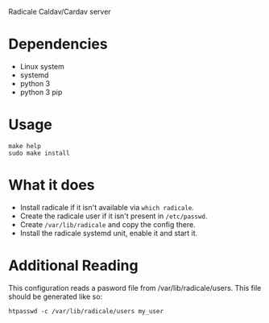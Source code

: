 Radicale Caldav/Cardav server

# Dependencies
- Linux system
- systemd
- python 3
- python 3 pip

# Usage

    make help
    sudo make install

# What it does
- Install radicale if it isn't available via `which radicale`.
- Create the radicale user if it isn't present in `/etc/passwd`.
- Create `/var/lib/radicale` and copy the config there.
- Install the radicale systemd unit, enable it and start it.

# Additional Reading
This configuration reads a pasword file from /var/lib/radicale/users.
This file should be generated like so:

    htpasswd -c /var/lib/radicale/users my_user

